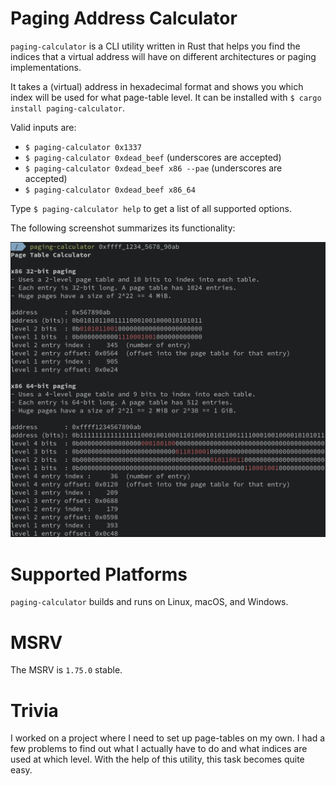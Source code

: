 # Paging Address Calculator

`paging-calculator` is a CLI utility written in Rust that helps you find the indices that a
virtual address will have on different architectures or paging implementations.

It takes a (virtual) address in hexadecimal format and shows you which index will be used for what
page-table level. It can be installed with `$ cargo install paging-calculator`.

Valid inputs are:
- `$ paging-calculator 0x1337`
- `$ paging-calculator 0xdead_beef` (underscores are accepted)
- `$ paging-calculator 0xdead_beef x86 --pae` (underscores are accepted)
- `$ paging-calculator 0xdead_beef x86_64`

Type `$ paging-calculator help` to get a list of all supported options.

The following screenshot summarizes its functionality:

![Screenshot showing the usage of paging-calculator.](screenshot.png "Screenshot showing the usage of paging-calculator.")

# Supported Platforms
`paging-calculator` builds and runs on Linux, macOS, and Windows.

# MSRV
The MSRV is `1.75.0` stable.

# Trivia
I worked on a project where I need to set up page-tables on my own. I had a few
problems to find out what I actually have to do and what indices are used at
which level. With the help of this utility, this task becomes quite easy.

